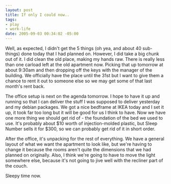 ```yaml
--- 
layout: post
title: If only I could now..
tags: 
- play
- work-life
date: 2005-09-03 00:34:02 -05:00
---
```

Well, as expected, I didn't get the 5 things (oh yea, and about 40 sub-things) done today that I had planned on.  However, I did take a big chunk out of it.  I did clean the old place, making my hands raw.   There is really less than one carload left at the old apartment now.  Picking that up tomorrow at about 9:30am and then dropping off the keys with the manager of the building.  We officially have the place until the 31st but I want to give them a chance to rent it out to someone else so we may get some of that last month's rent back.

The office setup is next on the agenda tomorrow.  I hope to have it up and running so that I can deliver the stuff I was supposed to deliver yesterday and my debian packages.  We got a nice bedframe at <span class="caps">IKEA </span>today and I set it up, it took far too long but it will be good for us I think to have.  Now we have one more thing we should get rid of - the foundation of the bed we used to use.  It's probably about $10 worth of injection-molded plastic, but Sleep Number sells it for $300, so we can probably get rid of it in short order.

After the office, it's unpacking for the rest of everything.  We have a general layout of what we want the apartment to look like, but we're having to change it because the rooms aren't quite the dimensions that we had planned on originally.   Also, I think we're going to have to move the light somewhere else, because it's not going to jive well with the recliner part of the couch.

Sleepy time now.
